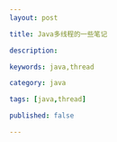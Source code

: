 ```yaml
---
layout: post

title: Java多线程的一些笔记

description: 

keywords: java,thread

category: java

tags: [java,thread]

published: false

---
```

